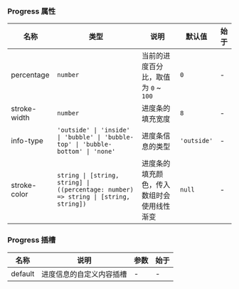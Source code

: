 ### Progress 属性

| 名称         | 类型                        | 说明                                                                                            | 默认值    | 始于 |
| ------------ | --------------------------- | ----------------------------------------------------------------------------------------------- | --------- | --- |
| percentage   | `number`                      | 当前的进度百分比，取值为 `0` ~ `100`                                                                | `0`         | - |
| stroke-width | `number`                      | 进度条的填充宽度                                                                                | `8`         | - |
| info-type    | `'outside' \| 'inside' \| 'bubble' \| 'bubble-top' \| 'bubble-bottom' \| 'none'`                      | 进度条信息的类型 | `'outside'` | - |
| stroke-color | `string \| [string, string] \| ((percentage: number) => string \| [string, string])` | 进度条的填充颜色，传入数组时会使用线性渐变                                                      | `null`      | - |

### Progress 插槽

| 名称    | 说明                     | 参数 | 始于 |
| ------- | ------------------------ | --- | --- |
| default | 进度信息的自定义内容插槽 | - | - |
